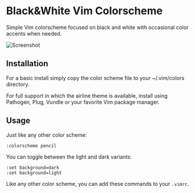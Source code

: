# Black&White Vim Colorscheme

Simple Vim colorscheme focused on black and white with occasional color accents when needed.

![Screenshot](shot.png)


## Installation

For a basic install simply copy the color scheme file to your ~/.vim/colors directory.

For full support in which the airline theme is available, install using Pathogen, Plug, Vundle or your favorite Vim package manager.


## Usage

Just like any other color scheme:

```vim
:colorscheme pencil
```

You can toggle between the light and dark variants:

```vim
:set background=dark
:set background=light
```

Like any other color scheme, you can add these commands to your `.vimrc`.
